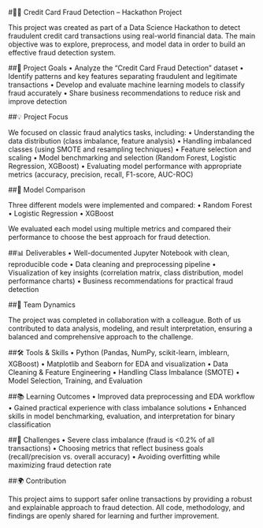 #🕵️‍♂️ Credit Card Fraud Detection – Hackathon Project

This project was created as part of a Data Science Hackathon to detect fraudulent credit card transactions using real-world financial data. The main objective was to explore, preprocess, and model data in order to build an effective fraud detection system.

##🎯 Project Goals
	•	Analyze the “Credit Card Fraud Detection” dataset
	•	Identify patterns and key features separating fraudulent and legitimate transactions
	•	Develop and evaluate machine learning models to classify fraud accurately
	•	Share business recommendations to reduce risk and improve detection

##💡 Project Focus

We focused on classic fraud analytics tasks, including:
	•	Understanding the data distribution (class imbalance, feature analysis)
	•	Handling imbalanced classes (using SMOTE and resampling techniques)
	•	Feature selection and scaling
	•	Model benchmarking and selection (Random Forest, Logistic Regression, XGBoost)
	•	Evaluating model performance with appropriate metrics (accuracy, precision, recall, F1-score, AUC-ROC)

##🤖 Model Comparison

Three different models were implemented and compared:
	•	Random Forest
	•	Logistic Regression
	•	XGBoost

We evaluated each model using multiple metrics and compared their performance to choose the best approach for fraud detection.

##📊 Deliverables
	•	Well-documented Jupyter Notebook with clean, reproducible code
	•	Data cleaning and preprocessing pipeline
	•	Visualization of key insights (correlation matrix, class distribution, model performance charts)
	•	Business recommendations for practical fraud detection

##🤝 Team Dynamics

The project was completed in collaboration with a colleague. Both of us contributed to data analysis, modeling, and result interpretation, ensuring a balanced and comprehensive approach to the challenge.

##🛠 Tools & Skills
	•	Python (Pandas, NumPy, scikit-learn, imblearn, XGBoost)
	•	Matplotlib and Seaborn for EDA and visualization
	•	Data Cleaning & Feature Engineering
	•	Handling Class Imbalance (SMOTE)
	•	Model Selection, Training, and Evaluation

##📚 Learning Outcomes
	•	Improved data preprocessing and EDA workflow
	•	Gained practical experience with class imbalance solutions
	•	Enhanced skills in model benchmarking, evaluation, and interpretation for binary classification

##🚧 Challenges
	•	Severe class imbalance (fraud is <0.2% of all transactions)
	•	Choosing metrics that reflect business goals (recall/precision vs. overall accuracy)
	•	Avoiding overfitting while maximizing fraud detection rate

##🌍 Contribution

This project aims to support safer online transactions by providing a robust and explainable approach to fraud detection. All code, methodology, and findings are openly shared for learning and further improvement.
